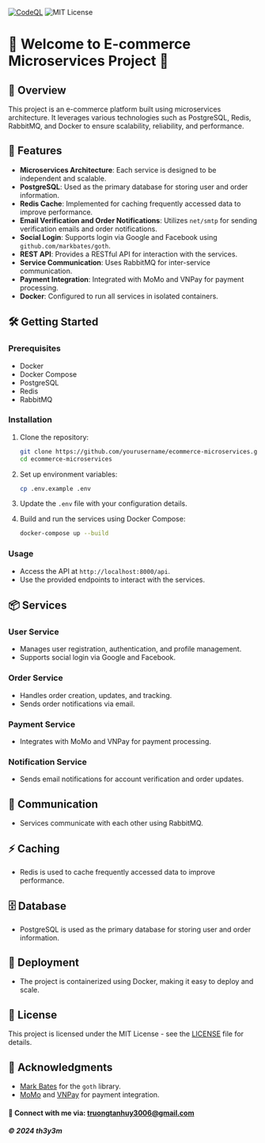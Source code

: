 [![CodeQL](https://github.com/th3y3m/e-commerce-microservices/actions/workflows/github-code-scanning/codeql/badge.svg)](https://github.com/th3y3m/e-commerce-microservices/actions/workflows/github-code-scanning/codeql)
![MIT License](https://img.shields.io/badge/License-MIT-yellow.svg)

# 🎉 Welcome to E-commerce Microservices Project 🎉

## 🌟 Overview
This project is an e-commerce platform built using microservices architecture. It leverages various technologies such as PostgreSQL, Redis, RabbitMQ, and Docker to ensure scalability, reliability, and performance.

## 🚀 Features
- **Microservices Architecture**: Each service is designed to be independent and scalable.
- **PostgreSQL**: Used as the primary database for storing user and order information.
- **Redis Cache**: Implemented for caching frequently accessed data to improve performance.
- **Email Verification and Order Notifications**: Utilizes `net/smtp` for sending verification emails and order notifications.
- **Social Login**: Supports login via Google and Facebook using `github.com/markbates/goth`.
- **REST API**: Provides a RESTful API for interaction with the services.
- **Service Communication**: Uses RabbitMQ for inter-service communication.
- **Payment Integration**: Integrated with MoMo and VNPay for payment processing.
- **Docker**: Configured to run all services in isolated containers.

## 🛠️ Getting Started

### Prerequisites
- Docker
- Docker Compose
- PostgreSQL
- Redis
- RabbitMQ

### Installation
1. Clone the repository:
    ```sh
    git clone https://github.com/yourusername/ecommerce-microservices.git
    cd ecommerce-microservices
    ```

2. Set up environment variables:
    ```sh
    cp .env.example .env
    ```

3. Update the `.env` file with your configuration details.

4. Build and run the services using Docker Compose:
    ```sh
    docker-compose up --build
    ```

### Usage
- Access the API at `http://localhost:8000/api`.
- Use the provided endpoints to interact with the services.

## 📦 Services

### User Service
- Manages user registration, authentication, and profile management.
- Supports social login via Google and Facebook.

### Order Service
- Handles order creation, updates, and tracking.
- Sends order notifications via email.

### Payment Service
- Integrates with MoMo and VNPay for payment processing.

### Notification Service
- Sends email notifications for account verification and order updates.

## 🔄 Communication
- Services communicate with each other using RabbitMQ.

## ⚡ Caching
- Redis is used to cache frequently accessed data to improve performance.

## 🗄️ Database
- PostgreSQL is used as the primary database for storing user and order information.

## 🚀 Deployment
- The project is containerized using Docker, making it easy to deploy and scale.

## 📜 License
This project is licensed under the MIT License - see the [LICENSE](LICENSE) file for details.

## 🙏 Acknowledgments
- [Mark Bates](https://github.com/markbates/goth) for the `goth` library.
- [MoMo](https://momo.vn) and [VNPay](https://vnpay.vn) for payment integration.

#### 📧 Connect with me via: truongtanhuy3006@gmail.com

##### © 2024 th3y3m
